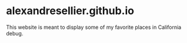 # alexandresellier.github.io
This website is meant to display some of my favorite places in California debug.
